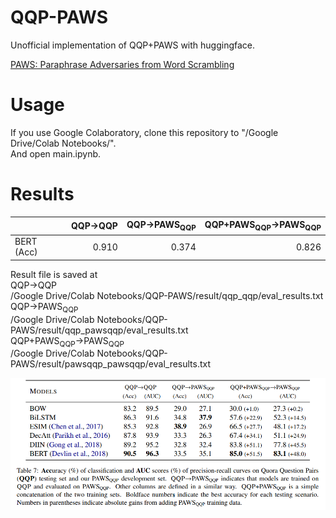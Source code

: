 # QQP-PAWS
Unofficial implementation of QQP+PAWS with huggingface.

[PAWS: Paraphrase Adversaries from Word Scrambling](https://arxiv.org/abs/1904.01130)

# Usage
If you use Google Colaboratory, clone this repository to "/Google Drive/Colab Notebooks/".  
And open main.ipynb.

# Results
||QQP→QQP|QQP→PAWS<sub>QQP</sub>|QQP+PAWS<sub>QQP</sub>→PAWS<sub>QQP</sub>|
|---|---:|---:|---:|
|BERT (Acc)|0.910|0.374|0.826|

Result file is saved at  
QQP→QQP  
/Google Drive/Colab Notebooks/QQP-PAWS/result/qqp_qqp/eval_results.txt  
QQP→PAWS<sub>QQP</sub>  
/Google Drive/Colab Notebooks/QQP-PAWS/result/qqp_pawsqqp/eval_results.txt  
QQP+PAWS<sub>QQP</sub>→PAWS<sub>QQP</sub>  
/Google Drive/Colab Notebooks/QQP-PAWS/result/pawsqqp_pawsqqp/eval_results.txt  

![paper results](https://github.com/kyoto-bt-lab/QQP-PAWS/blob/master/paper_results.png)
